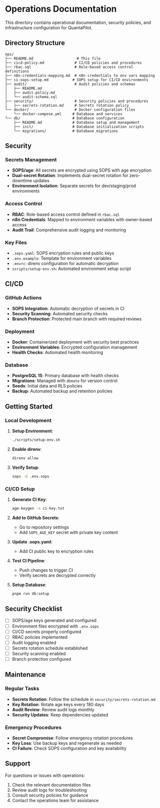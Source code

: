 # Operations Documentation

This directory contains operational documentation, security policies, and infrastructure configuration for QuantaPilot.

## Directory Structure

```
ops/
├── README.md                    # This file
├── cicd-policy.md              # CI/CD policies and procedures
├── rbac.sql                    # Role-based access control definitions
├── n8n-credentials-mapping.md  # n8n credentials to env vars mapping
├── ci-sops-setup.md           # SOPS setup for CI/CD environments
├── audit/                      # Audit policies and schemas
│   ├── README.md
│   ├── audit-policy.md
│   └── audit-schema.sql
├── security/                   # Security policies and procedures
│   ├── secrets-rotation.md     # Secrets rotation policy
└── docker/                     # Docker configuration files
    └── docker-compose.yml     # Database and services
└── db/                        # Database configuration
    ├── README.md              # Database setup and management
    ├── init/                  # Database initialization scripts
    └── migrations/            # Database migrations
```

## Security

### Secrets Management

- **SOPS/age**: All secrets are encrypted using SOPS with age encryption
- **Dual-secret Rotation**: Implements dual-secret rotation for zero-downtime updates
- **Environment Isolation**: Separate secrets for dev/staging/prod environments

### Access Control

- **RBAC**: Role-based access control defined in `rbac.sql`
- **n8n Credentials**: Mapped to environment variables with owner-based access
- **Audit Trail**: Comprehensive audit logging and monitoring

### Key Files

- `.sops.yaml`: SOPS encryption rules and public keys
- `.env.example`: Template for environment variables
- `.envrc`: direnv configuration for automatic decryption
- `scripts/setup-env.sh`: Automated environment setup script

## CI/CD

### GitHub Actions

- **SOPS Integration**: Automatic decryption of secrets in CI
- **Security Scanning**: Automated security checks
- **Branch Protection**: Protected main branch with required reviews

### Deployment

- **Docker**: Containerized deployment with security best practices
- **Environment Variables**: Encrypted configuration management
- **Health Checks**: Automated health monitoring

### Database

- **PostgreSQL 15**: Primary database with health checks
- **Migrations**: Managed with `dbmate` for version control
- **Seeds**: Initial data and RLS policies
- **Backup**: Automated backup and retention policies

## Getting Started

### Local Development

1. **Setup Environment**:

   ```bash
   ./scripts/setup-env.sh
   ```

2. **Enable direnv**:

   ```bash
   direnv allow
   ```

3. **Verify Setup**:
   ```bash
   sops -d .env.sops
   ```

### CI/CD Setup

1. **Generate CI Key**:

   ```bash
   age-keygen -o ci-key.txt
   ```

2. **Add to GitHub Secrets**:
   - Go to repository settings
   - Add `SOPS_AGE_KEY` secret with private key content

3. **Update .sops.yaml**:
   - Add CI public key to encryption rules

4. **Test CI Pipeline**:
   - Push changes to trigger CI
   - Verify secrets are decrypted correctly

5. **Setup Database**:
   ```bash
   pnpm run db:setup
   ```

## Security Checklist

- [ ] SOPS/age keys generated and configured
- [ ] Environment files encrypted with `.env.sops`
- [ ] CI/CD secrets properly configured
- [ ] RBAC policies implemented
- [ ] Audit logging enabled
- [ ] Secrets rotation schedule established
- [ ] Security scanning enabled
- [ ] Branch protection configured

## Maintenance

### Regular Tasks

- **Secrets Rotation**: Follow the schedule in `security/secrets-rotation.md`
- **Key Rotation**: Rotate age keys every 180 days
- **Audit Review**: Review audit logs monthly
- **Security Updates**: Keep dependencies updated

### Emergency Procedures

- **Secret Compromise**: Follow emergency rotation procedures
- **Key Loss**: Use backup keys and regenerate as needed
- **CI Failure**: Check SOPS configuration and key availability

## Support

For questions or issues with operations:

1. Check the relevant documentation files
2. Review audit logs for troubleshooting
3. Consult security policies for guidance
4. Contact the operations team for assistance
